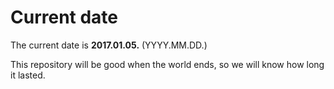 # Current date

The current date is **2017.01.05.** (YYYY.MM.DD.)

This repository will be good when the world ends, so we will know how long it lasted.